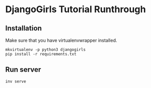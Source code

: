 # DjangoGirls Tutorial Runthrough

## Installation

Make sure that you have virtualenvwrapper installed.

```
mkvirtualenv -p python3 djangogirls
pip install -r requirements.txt
```

## Run server

```
inv serve
```
